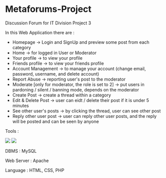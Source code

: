 # Metaforums-Project
Discussion Forum for IT Division Project 3

In this Web Application there are :
* Homepage -> Login and SignUp and preview some post from each category
* Home -> for logged in User or Moderator
* Your profile -> to view your profile
* Friends profile -> to view your friends profile
* Account Management -> to manage your account (change email, password, username, and delete account)
* Report Abuse -> reporting user's post to the moderator
* Moderate [only for moderator, the role is set to 2] -> put users in pardoning / silent / banning mode, depends on the moderator
* Create Post -> create a thread within a category
* Edit & Delete Post -> user can eidt / delete their post if it is under 5 minutes
* See other user's posts -> by clicking the thread, user can see other post
* Reply other user post -> user can reply other user posts, and the reply will be posted and can be seen by anyone

Tools :
<p>
  <img src="https://img.shields.io/badge/Visual_Studio_Code-0078D4?style=for-the-badge&logo=visual%20studio%20code&logoColor=white" />
  <img src="https://img.shields.io/badge/MySQL-00000F?style=for-the-badge&logo=mysql&logoColor=white" />
  </p>

DBMS : MySQL

Web Server : Apache

Language : HTML, CSS, PHP
